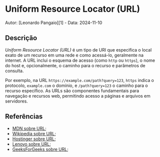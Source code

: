 # Uniform Resource Locator (URL)

Autor: [Leonardo Pangaio][1] - Data: 2024-11-10

## Descrição

*Uniform Resource Locator (URL)* é um tipo de URI que especifica o local exato de um recurso em uma rede e como acessá-lo, geralmente na internet. A URL inclui o esquema de acesso (como `http` ou `https`), o nome do host e, opcionalmente, o caminho para o recurso e parâmetros de consulta.

Por exemplo, na URL `https://example.com/path?query=123`, `https` indica o protocolo, `example.com` o domínio, e `/path?query=123` o caminho para o recurso específico. As URLs são componentes fundamentais para navegação e recursos web, permitindo acesso a páginas e arquivos em servidores.

## Referências

- [MDN sobre URL](https://developer.mozilla.org/en-US/docs/Learn/Common_questions/Web_mechanics/What_is_a_URL);
- [Wikipedia sobre URL](https://en.wikipedia.org/wiki/URL);
- [Hostinger sobre URL](https://www.hostinger.com/tutorials/what-is-a-url);
- [Lenovo sobre URL](https://www.lenovo.com/us/en/glossary/what-is-url/);
- [GeeksForGeeks sobre URL](https://www.geeksforgeeks.org/what-is-url-uniform-resource-locator/);
